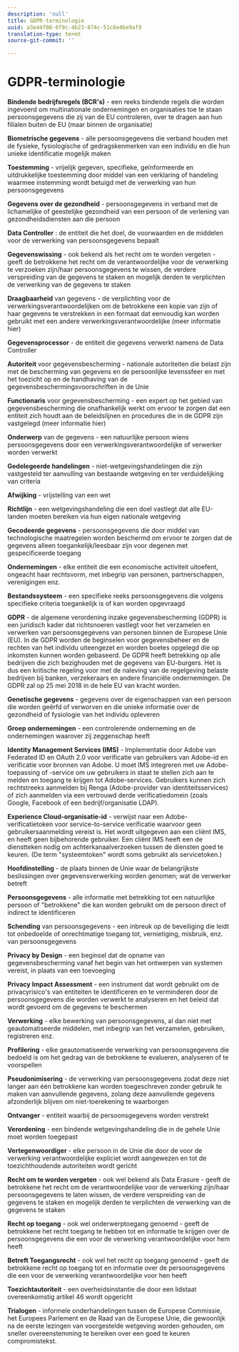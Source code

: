 ```yaml
---
description: 'null'
title: GDPR-terminologie
uuid: a3e44f08-6f9c-4b23-874c-51c6e4be9af9
translation-type: tm+mt
source-git-commit: ''

---
```



# GDPR-terminologie

**Bindende bedrijfsregels (BCR&#39;s)** - een reeks bindende regels die worden ingevoerd om multinationale ondernemingen en organisaties toe te staan persoonsgegevens die zij van de EU controleren, over te dragen aan hun filialen buiten de EU (maar binnen de organisatie)

**Biometrische gegevens** - alle persoonsgegevens die verband houden met de fysieke, fysiologische of gedragskenmerken van een individu en die hun unieke identificatie mogelijk maken

**Toestemming** - vrijelijk gegeven, specifieke, geïnformeerde en uitdrukkelijke toestemming door middel van een verklaring of handeling waarmee instemming wordt betuigd met de verwerking van hun persoonsgegevens

**Gegevens over de gezondheid** - persoonsgegevens in verband met de lichamelijke of geestelijke gezondheid van een persoon of de verlening van gezondheidsdiensten aan die persoon

**Data Controller** : de entiteit die het doel, de voorwaarden en de middelen voor de verwerking van persoonsgegevens bepaalt

**Gegevenswissing** - ook bekend als het recht om te worden vergeten - geeft de betrokkene het recht om de verantwoordelijke voor de verwerking te verzoeken zijn/haar persoonsgegevens te wissen, de verdere verspreiding van de gegevens te staken en mogelijk derden te verplichten de verwerking van de gegevens te staken

**Draagbaarheid** van gegevens - de verplichting voor de verwerkingsverantwoordelijken om de betrokkene een kopie van zijn of haar gegevens te verstrekken in een formaat dat eenvoudig kan worden gebruikt met een andere verwerkingsverantwoordelijke (meer informatie hier)

**Gegevensprocessor** - de entiteit die gegevens verwerkt namens de Data Controller

**Autoriteit** voor gegevensbescherming - nationale autoriteiten die belast zijn met de bescherming van gegevens en de persoonlijke levenssfeer en met het toezicht op en de handhaving van de gegevensbeschermingsvoorschriften in de Unie

**Functionaris** voor gegevensbescherming - een expert op het gebied van gegevensbescherming die onafhankelijk werkt om ervoor te zorgen dat een entiteit zich houdt aan de beleidslijnen en procedures die in de GDPR zijn vastgelegd (meer informatie hier)

**Onderwerp** van de gegevens - een natuurlijke persoon wiens persoonsgegevens door een verwerkingsverantwoordelijke of verwerker worden verwerkt

**Gedelegeerde handelingen** - niet-wetgevingshandelingen die zijn vastgesteld ter aanvulling van bestaande wetgeving en ter verduidelijking van criteria

**Afwijking** - vrijstelling van een wet

**Richtlijn** - een wetgevingshandeling die een doel vastlegt dat alle EU-landen moeten bereiken via hun eigen nationale wetgeving

**Gecodeerde gegevens** - persoonsgegevens die door middel van technologische maatregelen worden beschermd om ervoor te zorgen dat de gegevens alleen toegankelijk/leesbaar zijn voor degenen met gespecificeerde toegang

**Ondernemingen** - elke entiteit die een economische activiteit uitoefent, ongeacht haar rechtsvorm, met inbegrip van personen, partnerschappen, verenigingen enz.

**Bestandssysteem** - een specifieke reeks persoonsgegevens die volgens specifieke criteria toegankelijk is of kan worden opgevraagd

**GDPR** - de algemene verordening inzake gegevensbescherming (GDPR) is een juridisch kader dat richtsnoeren vastlegt voor het verzamelen en verwerken van persoonsgegevens van personen binnen de Europese Unie (EU). In de GDPR worden de beginselen voor gegevensbeheer en de rechten van het individu uiteengezet en worden boetes opgelegd die op inkomsten kunnen worden gebaseerd. De GDPR heeft betrekking op alle bedrijven die zich bezighouden met de gegevens van EU-burgers. Het is dus een kritische regeling voor met de naleving van de regelgeving belaste bedrijven bij banken, verzekeraars en andere financiële ondernemingen. De GDPR zal op 25 mei 2018 in de hele EU van kracht worden.

**Genetische gegevens** - gegevens over de eigenschappen van een persoon die worden geërfd of verworven en die unieke informatie over de gezondheid of fysiologie van het individu opleveren

**Groep ondernemingen** - een controlerende onderneming en de ondernemingen waarover zij zeggenschap heeft

**Identity Management Services (IMS)** - Implementatie door Adobe van Federated ID en OAuth 2.0 voor verificatie van gebruikers van Adobe-id en verificatie voor bronnen van Adobe. U moet IMS integreren met uw Adobe-toepassing of -service om uw gebruikers in staat te stellen zich aan te melden en toegang te krijgen tot Adobe-services. Gebruikers kunnen zich rechtstreeks aanmelden bij Renga (Adobe-provider van identiteitsservices) of zich aanmelden via een vertrouwd derde verificatiedomein (zoals Google, Facebook of een bedrijf/organisatie LDAP).

**Experience Cloud-organisatie-id** - verwijst naar een Adobe-verificatietoken voor service-to-service verificatie waarvoor geen gebruikersaanmelding vereist is. Het wordt uitgegeven aan een cliënt IMS, en heeft geen bijbehorende gebruiker. Een cliënt IMS heeft een de dienstteken nodig om achterkanaalverzoeken tussen de diensten goed te keuren. (De term &quot;systeemtoken&quot; wordt soms gebruikt als servicetoken.)

**Hoofdinstelling** - de plaats binnen de Unie waar de belangrijkste beslissingen over gegevensverwerking worden genomen; wat de verwerker betreft

**Persoonsgegevens** - alle informatie met betrekking tot een natuurlijke persoon of &quot;betrokkene&quot; die kan worden gebruikt om de persoon direct of indirect te identificeren

**Schending** van persoonsgegevens - een inbreuk op de beveiliging die leidt tot onbedoelde of onrechtmatige toegang tot, vernietiging, misbruik, enz. van persoonsgegevens

**Privacy by Design** - een beginsel dat de opname van gegevensbescherming vanaf het begin van het ontwerpen van systemen vereist, in plaats van een toevoeging

**Privacy Impact Assessment** - een instrument dat wordt gebruikt om de privacyrisico&#39;s van entiteiten te identificeren en te verminderen door de persoonsgegevens die worden verwerkt te analyseren en het beleid dat wordt gevoerd om de gegevens te beschermen

**Verwerking** - elke bewerking van persoonsgegevens, al dan niet met geautomatiseerde middelen, met inbegrip van het verzamelen, gebruiken, registreren enz.

**Profilering** - elke geautomatiseerde verwerking van persoonsgegevens die bedoeld is om het gedrag van de betrokkene te evalueren, analyseren of te voorspellen

**Pseudonimisering** - de verwerking van persoonsgegevens zodat deze niet langer aan één betrokkene kan worden toegeschreven zonder gebruik te maken van aanvullende gegevens, zolang deze aanvullende gegevens afzonderlijk blijven om niet-toerekening te waarborgen

**Ontvanger** - entiteit waarbij de persoonsgegevens worden verstrekt

**Verordening** - een bindende wetgevingshandeling die in de gehele Unie moet worden toegepast

**Vertegenwoordiger** - elke persoon in de Unie die door de voor de verwerking verantwoordelijke expliciet wordt aangewezen en tot de toezichthoudende autoriteiten wordt gericht

**Recht om te worden vergeten** - ook wel bekend als Data Erasure - geeft de betrokkene het recht om de verantwoordelijke voor de verwerking zijn/haar persoonsgegevens te laten wissen, de verdere verspreiding van de gegevens te staken en mogelijk derden te verplichten de verwerking van de gegevens te staken

**Recht op toegang** - ook wel onderwerptoegang genoemd - geeft de betrokkene het recht toegang te hebben tot en informatie te krijgen over de persoonsgegevens die een voor de verwerking verantwoordelijke voor hem heeft

**Betreft Toegangsrecht** - ook wel het recht op toegang genoemd - geeft de betrokkene recht op toegang tot en informatie over de persoonsgegevens die een voor de verwerking verantwoordelijke voor hen heeft

**Toezichtautoriteit** - een overheidsinstantie die door een lidstaat overeenkomstig artikel 46 wordt opgericht

**Trialogen** - informele onderhandelingen tussen de Europese Commissie, het Europees Parlement en de Raad van de Europese Unie, die gewoonlijk na de eerste lezingen van voorgestelde wetgeving worden gehouden, om sneller overeenstemming te bereiken over een goed te keuren compromistekst.
